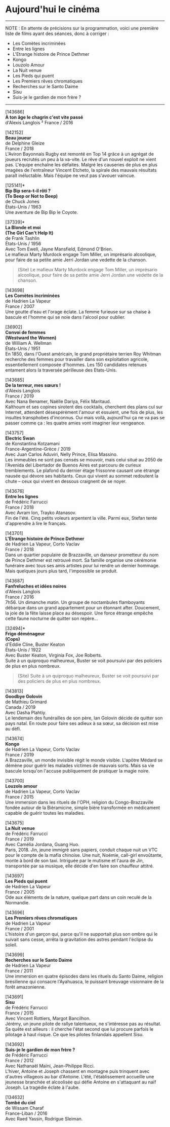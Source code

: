 # Aujourd'hui le cinéma

---

NOTE : En attente de précisions sur la programmation, voici une première liste de films ayant des séances, donc à corriger :

- Les Comètes incriminées
- Entre les lignes
- L'Etrange histoire de Prince Dethmer
- Kongo
- Louzolo Amour
- La Nuit venue
- Les Pieds qui puent
- Les Premiers rêves chromatiques
- Recherches sur le Santo Daime
- Sisu
- Suis-je le gardien de mon frère ?

---

[143686]  
**À ton âge le chagrin c'est vite passé**  
d'Alexis Langlois ²
France / 2016

[142152]  
**Beau joueur**  
de Delphine Gleize  
France / 2018  
L'Aviron Bayonnais Rugby est remonté en Top 14 grâce à un agrégat de joueurs recrutés un peu à la va-vite. Le rêve d'un nouvel exploit ne vient pas. L'équipe enchaîne les défaites. Malgré les causeries de plus en plus imagées de l'entraîneur Vincent Etcheto, la spirale des mauvais résultats paraît inéluctable. Mais l'équipe ne veut pas s'avouer vaincue.

[125141]\*  
**Bip Bip sera-t-il rôti ?**  
**(To Beep or Not to Beep)**  
de Chuck Jones  
États-Unis / 1963  
Une aventure de Bip Bip le Coyote.

[37339]\*  
**La Blonde et moi**  
**(The Girl Can't Help It)**  
de Frank Tashlin  
États-Unis / 1956  
Avec Tom Ewell, Jayne Mansfield, Edmond O'Brien.  
Le mafieux Marty Murdock engage Tom Miller, un imprésario alcoolique, pour faire de sa petite amie Jerri Jordan une vedette de la chanson.

> (Site) Le mafieux Marty Murdock engage Tom Miller, un imprésario alcoolique, pour faire de sa petite amie Jerri Jordan une vedette de la chanson.

[143698]  
**Les Comètes incriminées**  
de Hadrien La Vapeur  
France / 2007  
Une goutte d'eau et l'orage éclate. La femme furieuse sur sa chaise à bascule et l'homme qui se noie dans l'alcool pour oublier.

[36902]  
**Convoi de femmes**  
**(Westward the Women)**  
de William A. Wellman  
États-Unis / 1951  
En 1850, dans l'Ouest américain, le grand propriétaire terrien Roy Whitman recherche des femmes pour travailler dans son exploitation agricole, essentiellement composée d'hommes. Les 150 candidates retenues entament alors la traversée périlleuse des Etats-Unis.

[143685]  
**De la terreur, mes sœurs !**  
d'Alexis Langlois  
France / 2019  
Avec Nana Benamer, Naëlle Dariya, Félix Maritaud.  
Kalthoum et ses copines sirotent des cocktails, cherchent des plans cul sur Internet, attendent désespérément l'amour et essuient, une fois de plus, les insultes transphobes d'inconnus. Oui mais voilà, aujourd'hui ça ne va pas se passer comme ça : les quatre amies vont imaginer leur vengeance.

[143757]  
**Electric Swan**  
de Konstantina Kotzamani  
France-Argentine-Grèce / 2019  
Avec Juan Carlos Aduviri, Nelly Prince, Elisa Massino.  
Les immeubles ne sont pas censés se mouvoir, mais celui situé au 2050 de l'Avenida del Libertador de Buenos Aires est parcouru de curieux tremblements. Le plafond du dernier étage frissonne causant une étrange nausée qui dévore ses habitants. Ceux qui vivent au sommet redoutent la chute – ceux qui vivent en dessous craignent de se noyer.

[143676]  
**Entre les lignes**  
de Frédéric Farrucci  
France / 2018  
Avec Avram Ion, Trayko Atanasov.  
Fin de l'été. Cinq petits voleurs arpentent la ville. Parmi eux, Stefan tente d'apprendre à lire le français.

[143701]  
**L'Étrange histoire de Prince Dethmer**  
de Hadrien La Vapeur, Corto Vaclav  
France / 2018  
Dans un quartier populaire de Brazzaville, un danseur prometteur du nom de Prince Dethmer est retrouvé mort. Sa famille organise une cérémonie funéraire avec tous ses amis artistes pour lui rendre un dernier hommage. Mais quelques jours plus tard, l'impossible se produit.

[143687]  
**Fanfreluches et idées noires**  
d'Alexis Langlois  
France / 2016  
7h56. Un dimanche matin. Un groupe de noctambules flamboyants débarque dans un grand appartement pour un étonnant after. Doucement, la joie de la fête laisse place au désespoir. Une force étrange empêche cette faune nocturne de quitter son repère...

[32494]\*  
**Frigo déménageur**  
**(Cops)**  
d'Eddie Cline, Buster Keaton  
États-Unis / 1922  
Avec Buster Keaton, Virginia Fox, Joe Roberts.  
Suite à un quiproquo malheureux, Buster se voit poursuivi par des policiers de plus en plus nombreux.

> (Site) Suite à un quiproquo malheureux, Buster se voit poursuivi par des policiers de plus en plus nombreux.

[143813]  
**Goodbye Golovin**  
de Mathieu Grimard  
Canada / 2019  
Avec Dasha Plahtiy.  
Le lendemain des funérailles de son père, Ian Golovin décide de quitter son pays natal. En route pour faire ses adieux à sa sœur, sa décision est mise au défi.

[143674]  
**Kongo**  
de Hadrien La Vapeur, Corto Vaclav  
France / 2019  
A Brazzaville, un monde invisible régit le monde visible. L'apôtre Médard se démène pour guérir les malades victimes de mauvais sorts. Mais sa vie bascule lorsqu'on l'accuse publiquement de pratiquer la magie noire.

[143700]  
**Louzolo amour**  
de Hadrien La Vapeur, Corto Vaclav  
France / 2015  
Une immersion dans les rituels de l'OPH, religion du Congo-Brazzaville fondée autour de la Bièramicine, simple bière transformée en médicament capable de guérir toutes les maladies.

[143675]  
**La Nuit venue**  
de Frédéric Farrucci  
France / 2019  
Avec Camélia Jordana, Guang Huo.  
Paris, 2018. Jin, jeune immigré sans papiers, conduit chaque nuit un VTC pour le compte de la mafia chinoise. Une nuit, Noémie, call-girl envoûtante, monte à bord de son taxi. Intriguée par le mutisme et l'aura de Jin, transportée par sa musique, elle décide d'en faire son chauffeur attitré.

[143697]  
**Les Pieds qui puent**  
de Hadrien La Vapeur  
France / 2005  
Ode aux éléments de la nature, quelque part dans un coin reculé de la Normandie.

[143696]  
**Les Premiers rêves chromatiques**  
de Hadrien La Vapeur  
France / 2001  
L'histoire d'un garçon qui, parce qu'il ne supportait plus son ombre qui le suivait sans cesse, arrêta la gravitation des astres pendant l'éclipse du soleil.

[143699]  
**Recherches sur le Santo Daime**  
de Hadrien La Vapeur  
France / 2011  
Une immersion en quatre épisodes dans les rituels du Santo Daime, religion brésilienne qui consacre l'Ayahuasca, le puissant breuvage visionnaire de la forêt amazonienne.

[143691]  
**Sisu**  
de Frédéric Farrucci  
France / 2015  
Avec Vincent Rottiers, Margot Bancilhon.  
Jérémy, un jeune pilote de rallye talentueux, ne s'intéresse pas au résultat. Sa quête est ailleurs : il cherche l'état second que lui procure parfois le pilotage à haut risque. Ce que les pilotes finlandais appellent Sisu.

[143692]  
**Suis-je le gardien de mon frère ?**  
de Frédéric Farrucci  
France / 2012  
Avec Nathanaël Maïni, Jean-Philippe Ricci.  
L'hiver, Antoine et Joseph chassent en montagne puis trinquent avec d'autres villageois au bar d'Antoine. L'été, l'établissement accueille une jeunesse branchée et alcoolisée qui défie Antoine en s'attaquant au naïf Joseph. La tragédie éclate à l'aube.

[134632]  
**Tombé du ciel**  
de Wissam Charaf  
France-Liban / 2016  
Avec Raed Yassin, Rodrigue Sleiman.
